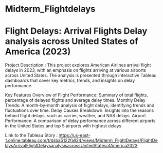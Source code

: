 # Midterm_Flightdelays
# Flight Delays: Arrival Flights Delay analysis across United States of America (2023)

Project Description : This project explores American Airlines arrival flight delays in 2023, with an emphasis on flights arriving at various airports across United States. The analysis is presented through interactive Tableau dashboards that cover key metrics, trends, and insights on delay performance.

Key Features
Overview of Flight Performance: Summary of total flights, percentage of delayed flights and average delay times. 
Monthly Delay Trends: A month-by-month analysis of flight delays, identifying trends and fluctuations over time.
Delay Causes Breakdown: Insights into the reasons behind flight delays, such as carrier, weather, and NAS delays.
Airport Performance: A comparison of delay performance across different airports in the United States and top 5 airports with highest delays.

Link to the Tableau Story : https://us-east-1.online.tableau.com/t/dsba5122fall24/views/Midterm_FlightDelays/FlightDelaysArrivalFlightDelaysanalysisacrossUnitedStatesofAmerica2023


